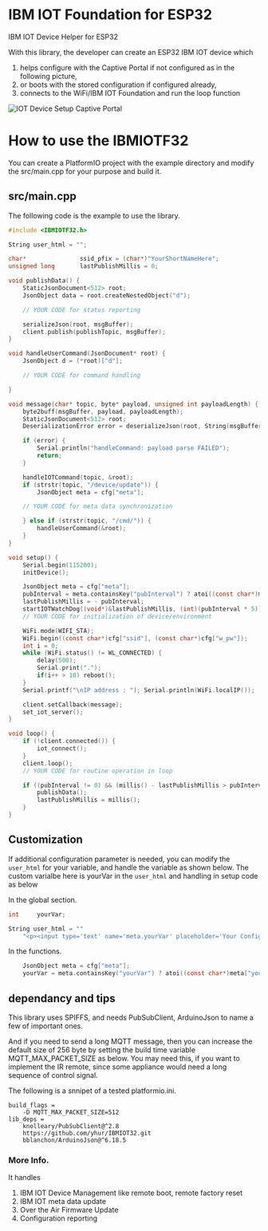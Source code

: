 # IBM IOT Foundation for ESP32
IBM IOT Device Helper for ESP32 

With this library, the developer can create an ESP32 IBM IOT device which
1. helps configure with the Captive Portal if not configured as in the following picture,
2. or boots with the stored configuration if configured already,
3. connects to the WiFi/IBM IOT Foundation and run the loop function

![IOT Device Setup Captive Portal](https://user-images.githubusercontent.com/13171662/150662713-58af1cfc-be48-457b-828a-d9c1afe0c561.jpg)

# How to use the IBMIOTF32
You can create a PlatformIO project with the example directory and modify the src/main.cpp for your purpose and build it.

## src/main.cpp 
The following code is the example to use the library. 
```c
#include <IBMIOTF32.h>

String user_html = "";

char*               ssid_pfix = (char*)"YourShortNameHere";
unsigned long       lastPublishMillis = 0;

void publishData() {
    StaticJsonDocument<512> root;
    JsonObject data = root.createNestedObject("d");

    // YOUR CODE for status reporting

    serializeJson(root, msgBuffer);
    client.publish(publishTopic, msgBuffer);
}

void handleUserCommand(JsonDocument* root) {
    JsonObject d = (*root)["d"];

    // YOUR CODE for command handling

}

void message(char* topic, byte* payload, unsigned int payloadLength) {
    byte2buff(msgBuffer, payload, payloadLength);
    StaticJsonDocument<512> root;
    DeserializationError error = deserializeJson(root, String(msgBuffer));

    if (error) {
        Serial.println("handleCommand: payload parse FAILED");
        return;
    }

    handleIOTCommand(topic, &root);
    if (strstr(topic, "/device/update")) {
        JsonObject meta = cfg["meta"];

    // YOUR CODE for meta data synchronization

    } else if (strstr(topic, "/cmd/")) {
        handleUserCommand(&root);
    }
}

void setup() {
    Serial.begin(115200);
    initDevice();

    JsonObject meta = cfg["meta"];
    pubInterval = meta.containsKey("pubInterval") ? atoi((const char*)meta["pubInterval"]) : 0;
    lastPublishMillis = - pubInterval;
    startIOTWatchDog((void*)&lastPublishMillis, (int)(pubInterval * 5));
    // YOUR CODE for initialization of device/environment

    WiFi.mode(WIFI_STA);
    WiFi.begin((const char*)cfg["ssid"], (const char*)cfg["w_pw"]);
    int i = 0;
    while (WiFi.status() != WL_CONNECTED) {
        delay(500);
        Serial.print(".");
        if(i++ > 10) reboot();
    }
    Serial.printf("\nIP address : "); Serial.println(WiFi.localIP());

    client.setCallback(message);
    set_iot_server();
}

void loop() {
    if (!client.connected()) {
        iot_connect();
    }
    client.loop();
    // YOUR CODE for routine operation in loop

    if ((pubInterval != 0) && (millis() - lastPublishMillis > pubInterval)) {
        publishData();
        lastPublishMillis = millis();
    }
}
```

## Customization
If additional configuration parameter is needed, you can modify the `user_html` for your variable, and handle the variable as shown below. The custom varialbe here is yourVar in the `user_html` and handling in setup code as below

In the global section.
```c
int     yourVar;

String user_html = ""
    "<p><input type='text' name='meta.yourVar' placeholder='Your Config Variable'>";
```

In the functions.
```c
    JsonObject meta = cfg["meta"];
    yourVar = meta.containsKey("yourVar") ? atoi((const char*)meta["yourVar"]) : 0;
```


## dependancy and tips
This library uses SPIFFS, and needs PubSubClient, ArduinoJson to name a few of important ones.

And if you need to send a long MQTT message, then you can increase the default size of 256 byte by setting the build time variable MQTT_MAX_PACKET_SIZE as below. You may need this, if you want to implement the IR remote, since some appliance would need a long sequence of control signal.

The following is a snnipet of a tested platformio.ini.

```
build_flags = 
	-D MQTT_MAX_PACKET_SIZE=512
lib_deps = 
	knolleary/PubSubClient@^2.8
	https://github.com/yhur/IBMIOT32.git
	bblanchon/ArduinoJson@^6.18.5

```

### More Info.
It handles

1. IBM IOT Device Management like remote boot, remote factory reset
2. IBM IOT meta data update
3. Over the Air Firmware Update
4. Configuration reporting
